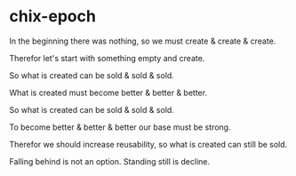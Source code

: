 # chix-epoch

In the beginning there was nothing, so we must create & create & create.

Therefor let's start with something empty and create.

So what is created can be sold & sold & sold.

What is created must become better & better & better.

So what is created can be sold & sold & sold.

To become better & better & better our base must be strong.

Therefor we should increase reusability, so what is created can still be sold.

Falling behind is not an option. Standing still is decline.


